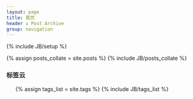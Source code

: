 ```yaml
---
layout: page
title: 首页
header : Post Archive
group: navigation
---
```

{% include JB/setup %}


{% assign posts_collate = site.posts %}
{% include JB/posts_collate %}



### 标签云

<ul class="tag_box inline">
  {% assign tags_list = site.tags %}  
  {% include JB/tags_list %}
</ul>



